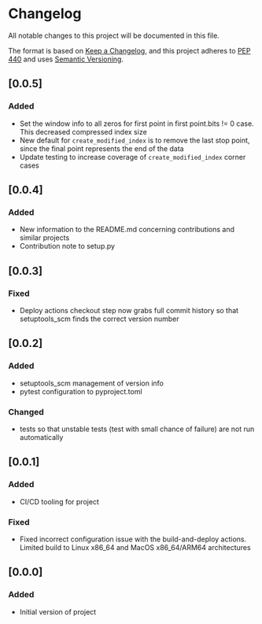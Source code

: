 # Changelog

All notable changes to this project will be documented in this file.

The format is based on [Keep a Changelog](https://keepachangelog.com/en/1.0.0/),
and this project adheres to [PEP 440](https://www.python.org/dev/peps/pep-0440/)
and uses [Semantic Versioning](https://semver.org/spec/v2.0.0.html).

## [0.0.5]
### Added
* Set the window info to all zeros for first point in first point.bits != 0 case. This decreased compressed index size
* New default for `create_modified_index` is to remove the last stop point, since the final point represents the end of the data
* Update testing to increase coverage of `create_modified_index` corner cases

## [0.0.4]
### Added
* New information to the README.md concerning contributions and similar projects
* Contribution note to setup.py

## [0.0.3]
### Fixed
* Deploy actions checkout step now grabs full commit history so that setuptools_scm finds the correct version number

## [0.0.2]

### Added
* setuptools_scm management of version info
* pytest configuration to pyproject.toml

### Changed
* tests so that unstable tests (test with small chance of failure) are not run automatically

## [0.0.1]

### Added
* CI/CD tooling for project

### Fixed
* Fixed incorrect configuration issue with the build-and-deploy actions. Limited build to Linux x86_64 and MacOS x86_64/ARM64 architectures

## [0.0.0]

### Added
* Initial version of project
